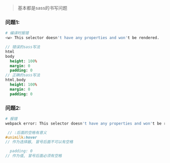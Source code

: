 > 基本都是sass的书写问题

### 问题1:

```sh
# 编译时报错
<w> This selector doesn't have any properties and won't be rendered.
```

```sass
// 错误的sass写法
html
body 
  height: 100%
  margin: 0
  padding: 0
// 正确的sass写法
html,body 
  height: 100%
  margin: 0
  padding: 0
```

### 问题2:

```sh
# 报错
webpack error: This selector doesn't have any properties and won't be rendered.  null
```

```sass
 // :后面的空格有意义
#unimilk:hover
// 作为选择器, 冒号后面不可以有空格

  padding: 0
// 作为值, 冒号后面必须有空格
```

